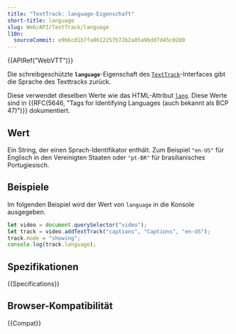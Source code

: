 ```yaml
---
title: "TextTrack: language-Eigenschaft"
short-title: language
slug: Web/API/TextTrack/language
l10n:
  sourceCommit: e9b6cd1b7fa8612257b72b2a85a96dd7d45c0200
---
```


{{APIRef("WebVTT")}}

Die schreibgeschützte **`language`**-Eigenschaft des [`TextTrack`](/de/docs/Web/API/TextTrack)-Interfaces gibt die Sprache des Texttracks zurück.

Diese verwendet dieselben Werte wie das HTML-Attribut [`lang`](/de/docs/Web/HTML/Reference/Global_attributes/lang). Diese Werte sind in {{RFC(5646, "Tags for Identifying Languages (auch bekannt als BCP 47)")}} dokumentiert.

## Wert

Ein String, der einen Sprach-Identifikator enthält. Zum Beispiel `"en-US"` für Englisch in den Vereinigten Staaten oder `"pt-BR"` für brasilianisches Portugiesisch.

## Beispiele

Im folgenden Beispiel wird der Wert von `language` in die Konsole ausgegeben.

```js
let video = document.querySelector("video");
let track = video.addTextTrack("captions", "Captions", "en-US");
track.mode = "showing";
console.log(track.language);
```

## Spezifikationen

{{Specifications}}

## Browser-Kompatibilität

{{Compat}}
